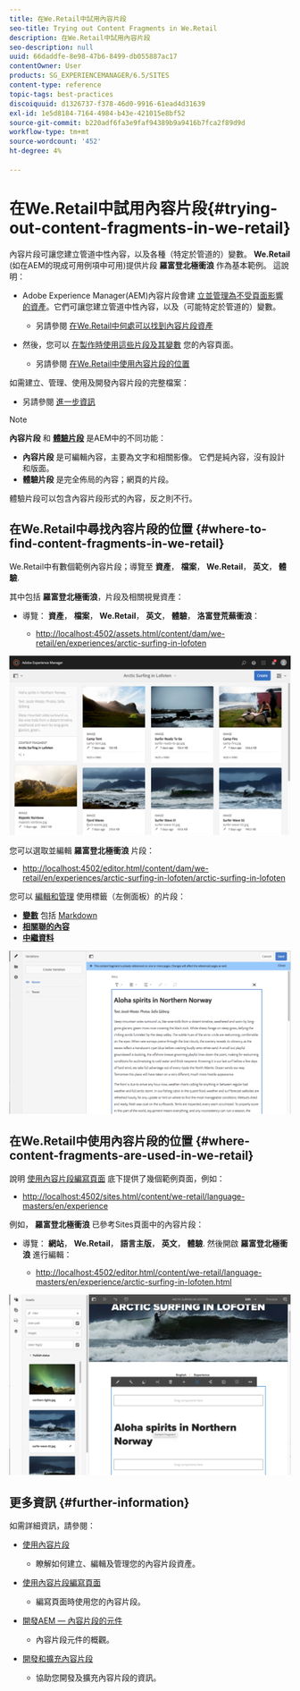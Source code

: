 ```yaml
---
title: 在We.Retail中試用內容片段
seo-title: Trying out Content Fragments in We.Retail
description: 在We.Retail中試用內容片段
seo-description: null
uuid: 66daddfe-8e98-47b6-8499-db055887ac17
contentOwner: User
products: SG_EXPERIENCEMANAGER/6.5/SITES
content-type: reference
topic-tags: best-practices
discoiquuid: d1326737-f378-46d0-9916-61ead4d31639
exl-id: 1e5d8184-7164-4984-b43e-421015e8bf52
source-git-commit: b220adf6fa3e9faf94389b9a9416b7fca2f89d9d
workflow-type: tm+mt
source-wordcount: '452'
ht-degree: 4%

---
```


# 在We.Retail中試用內容片段{#trying-out-content-fragments-in-we-retail}

內容片段可讓您建立管道中性內容，以及各種（特定於管道的）變數。 **We.Retail** (如在AEM的現成可用例項中可用)提供片段 **羅富登北極衝浪** 作為基本範例。 這說明：

* Adobe Experience Manager(AEM)內容片段會建 [立並管理為不受頁面影響的資產](/help/assets/content-fragments/content-fragments.md)。它們可讓您建立管道中性內容，以及（可能特定於管道的）變數。

   * 另請參閱 [在We.Retail中何處可以找到內容片段資產](#where-to-find-content-fragments-in-we-retail)

* 然後，您可以 [在製作時使用這些片段及其變數](/help/sites-authoring/content-fragments.md) 您的內容頁面。

   * 另請參閱 [在We.Retail中使用內容片段的位置](#where-content-fragments-are-used-in-we-retail)

如需建立、管理、使用及開發內容片段的完整檔案：

* 另請參閱 [進一步資訊](#further-information)

>[!NOTE]
>
>**內容片段** 和 **[體驗片段](/help/sites-authoring/experience-fragments.md)** 是AEM中的不同功能：
>
>* **內容片段** 是可編輯內容，主要為文字和相關影像。 它們是純內容，沒有設計和版面。
>* **體驗片段** 是完全佈局的內容；網頁的片段。
>
>體驗片段可以包含內容片段形式的內容，反之則不行。

## 在We.Retail中尋找內容片段的位置 {#where-to-find-content-fragments-in-we-retail}

We.Retail中有數個範例內容片段；導覽至 **資產**， **檔案**， **We.Retail**， **英文**， **體驗**.

其中包括 **羅富登北極衝浪**，片段及相關視覺資產：

* 導覽： **資產**， **檔案**， **We.Retail**， **英文**， **體驗**， **洛富登荒蕪衝浪**：

   * [http://localhost:4502/assets.html/content/dam/we-retail/en/experiences/arctic-surfing-in-lofoten](http://localhost:4502/assets.html/content/dam/we-retail/en/experiences/arctic-surfing-in-lofoten)

![cf-44](assets/cf-44.png)

您可以選取並編輯 **羅富登北極衝浪** 片段：

* [http://localhost:4502/editor.html/content/dam/we-retail/en/experiences/arctic-surfing-in-lofoten/arctic-surfing-in-lofoten](http://localhost:4502/editor.html/content/dam/we-retail/en/experiences/arctic-surfing-in-lofoten/arctic-surfing-in-lofoten)

您可以 [編輯和管理](/help/assets/content-fragments/content-fragments.md) 使用標籤（左側面板）的片段：

<!--![](do-not-localize/cf-45-aa.png) ![](do-not-localize/cf-45-a.png) ASSET does not exist-->

* **[變數](/help/assets/content-fragments/content-fragments-variations.md)** 包括 [Markdown](/help/assets/content-fragments/content-fragments-markdown.md)
* **[相關聯的內容](/help/assets/content-fragments/content-fragments-assoc-content.md)**
* **[中繼資料](/help/assets/content-fragments/content-fragments-metadata.md)**

![cf-46](assets/cf-46.png)

## 在We.Retail中使用內容片段的位置 {#where-content-fragments-are-used-in-we-retail}

說明 [使用內容片段編寫頁面](/help/sites-authoring/content-fragments.md) 底下提供了幾個範例頁面，例如：

* [http://localhost:4502/sites.html/content/we-retail/language-masters/en/experience](http://localhost:4502/sites.html/content/we-retail/language-masters/en/experience)

例如， **羅富登北極衝浪** 已參考Sites頁面中的內容片段：

* 導覽： **網站**， **We.Retail**， **語言主版**， **英文**， **體驗**. 然後開啟 **羅富登北極衝浪** 進行編輯：

   * [http://localhost:4502/editor.html/content/we-retail/language-masters/en/experience/arctic-surfing-in-lofoten.html](http://localhost:4502/editor.html/content/we-retail/language-masters/en/experience/arctic-surfing-in-lofoten.html)

![cf-53](assets/cf-53.png)

## 更多資訊 {#further-information}

如需詳細資訊，請參閱：

* [使用內容片段](/help/assets/content-fragments/content-fragments.md)

   * 瞭解如何建立、編輯及管理您的內容片段資產。

* [使用內容片段編寫頁面](/help/sites-authoring/content-fragments.md)

   * 編寫頁面時使用您的內容片段。

* [開發AEM — 內容片段的元件](/help/sites-developing/components-content-fragments.md)

   * 內容片段元件的概觀。

* [開發和擴充內容片段](/help/sites-developing/customizing-content-fragments.md)

   * 協助您開發及擴充內容片段的資訊。
